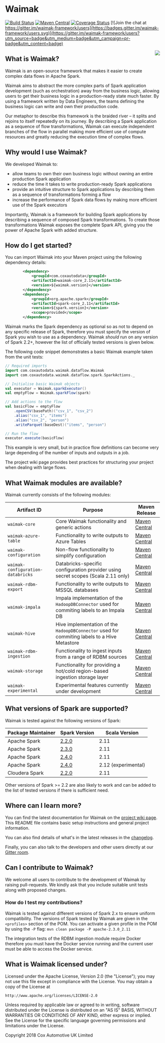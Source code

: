 # Waimak

[![Build Status](https://travis-ci.org/CoxAutomotiveDataSolutions/waimak.svg?branch=develop)](https://travis-ci.org/CoxAutomotiveDataSolutions/waimak) 
[![Maven Central](https://img.shields.io/maven-central/v/com.coxautodata/waimak-core_2.11.svg)](https://search.maven.org/search?q=g:com.coxautodata%20AND%20a:waimak*) [![Coverage Status](https://coveralls.io/repos/github/CoxAutomotiveDataSolutions/waimak/badge.svg?branch=develop)](https://coveralls.io/github/CoxAutomotiveDataSolutions/waimak?branch=develop) [![Join the chat at https://gitter.im/waimak-framework/users](https://badges.gitter.im/waimak-framework/users.svg)](https://gitter.im/waimak-framework/users?utm_source=badge&utm_medium=badge&utm_campaign=pr-badge&utm_content=badge)

<img align="right" src="./images/waimak.svg">

## What is Waimak?

Waimak is an open-source framework that makes it easier to create complex data flows in Apache Spark.

Waimak aims to abstract the more complex parts of Spark application development (such as orchestration) away from the business logic, allowing users to get their business logic in a production-ready state much faster. By using a framework written by Data Engineers, the teams defining the business logic can write and own their production code.

Our metaphor to describe this framework is the braided river – it splits and rejoins to itself repeatedly on its journey. By describing a Spark application as a sequence of flow transformations, Waimak can execute independent branches of the flow in parallel making more efficient use of compute resources and greatly reducing the execution time of complex flows.

## Why would I use Waimak?
We developed Waimak to:
* allow teams to own their own business logic without owning an entire production Spark application
* reduce the time it takes to write production-ready Spark applications
* provide an intuitive structure to Spark applications by describing them as a sequence of transformations forming a flow
* increase the performance of Spark data flows by making more efficient use of the Spark executors

Importantly, Waimak is a framework for building Spark applications by describing a sequence of composed Spark transformations. To create those transformations Waimak exposes the complete Spark API, giving you the power of Apache Spark with added structure.

## How do I get started?

You can import Waimak into your Maven project using the following dependency details:

```xml
        <dependency>
            <groupId>com.coxautodata</groupId>
            <artifactId>waimak-core_2.11</artifactId>
            <version>${waimak.version}</version>
        </dependency>
        <dependency>
            <groupId>org.apache.spark</groupId>
            <artifactId>spark-core_2.11</artifactId>
            <version>${spark.version}</version>
            <scope>provided</scope>
        </dependency>
```

Waimak marks the Spark dependency as optional so as not to depend on any specific release of Spark, therefore you must specify the version of Spark you wish to use as a dependency. Waimak _should_ run on any version of Spark 2.2+, however the list of officially tested versions is given below.

The following code snippet demonstrates a basic Waimak example taken from the unit tests:

```scala
// Required imports
import com.coxautodata.waimak.dataflow.Waimak
import com.coxautodata.waimak.dataflow.spark.SparkActions._

// Initialise basic Waimak objects
val executor = Waimak.sparkExecutor()
val emptyFlow = Waimak.sparkFlow(spark)

// Add actions to the flow
val basicFlow = emptyFlow
    .openCSV(basePath)("csv_1", "csv_2")
    .alias("csv_1", "items")
    .alias("csv_2", "person")
    .writeParquet(baseDest)("items", "person")

// Run the flow
executor.execute(basicFlow)
```

This example is very small, but in practice flow definitions can become very large depending of the number of inputs and outputs in a job.

The project wiki page provides best practices for structuring your project when dealing with large flows.

## What Waimak modules are available?

Waimak currently consists of the following modules:

Artifact ID | Purpose | Maven Release
----------- | ------- | -------------
`waimak-core` | Core Waimak functionality and generic actions | [Maven Central](https://search.maven.org/search?q=g:com.coxautodata%20AND%20a:waimak-core*) 
`waimak-azure-table` | Functionality to write outputs to Azure Tables | [Maven Central](https://search.maven.org/search?q=g:com.coxautodata%20AND%20a:waimak-azure-table*)
`waimak-configuration` | Non-flow functionality to simplify configuration | [Maven Central](https://search.maven.org/search?q=g:com.coxautodata%20AND%20a:waimak-configuration*)
`waimak-configuration-databricks` | Databricks-specific configuration provider using secret scopes (Scala 2.11 only) | [Maven Central](https://search.maven.org/search?q=g:com.coxautodata%20AND%20a:waimak-configuration-databricks*)
`waimak-rdbm-export` | Functionality to write outputs to MSSQL databases | [Maven Central](https://search.maven.org/search?q=g:com.coxautodata%20AND%20a:waimak-rdbm-export*)
`waimak-impala` | Impala implementation of the `HadoopDBConnector` used for commiting labels to an Impala DB | [Maven Central](https://search.maven.org/search?q=g:com.coxautodata%20AND%20a:waimak-impala*)
`waimak-hive` | Hive implementation of the `HadoopDBConnector` used for commiting labels to a Hive Metastore | [Maven Central](https://search.maven.org/search?q=g:com.coxautodata%20AND%20a:waimak-hive*)
`waimak-rdbm-ingestion` | Functionality to ingest inputs from a range of RDBM sources | [Maven Central](https://search.maven.org/search?q=g:com.coxautodata%20AND%20a:waimak-rdbm-ingestion*)
`waimak-storage` | Functionality for providing a hot/cold region-based ingestion storage layer | [Maven Central](https://search.maven.org/search?q=g:com.coxautodata%20AND%20a:waimak-storage*)
`waimak-experimental` | Experimental features currently under development | [Maven Central](https://search.maven.org/search?q=g:com.coxautodata%20AND%20a:waimak-experimental*)

## What versions of Spark are supported?

Waimak is tested against the following versions of Spark:

Package Maintainer | Spark Version | Scala Version
------------------ | ------------- | -------------
Apache Spark | [2.2.0](https://spark.apache.org/releases/spark-release-2-2-0.html) | 2.11
Apache Spark | [2.3.0](https://spark.apache.org/releases/spark-release-2-3-0.html) | 2.11
Apache Spark | [2.4.0](https://spark.apache.org/releases/spark-release-2-3-0.html) | 2.11
Apache Spark | [2.4.0](https://spark.apache.org/releases/spark-release-2-3-0.html) | 2.12 (experimental)
Cloudera Spark | [2.2.0](https://www.cloudera.com/documentation/spark2/latest/topics/spark2.html) | 2.11

Other versions of Spark >= 2.2 are also likely to work and can be added to the list of tested versions if there is sufficient need.

## Where can I learn more?

You can find the latest documentation for Waimak on the [project wiki page](https://github.com/CoxAutomotiveDataSolutions/waimak/wiki). This README file contains basic setup instructions and general project information.

You can also find details of what's in the latest releases in the [changelog](CHANGELOG.md).

Finally, you can also talk to the developers and other users directly at our [Gitter room](https://gitter.im/waimak-framework/users).

## Can I contribute to Waimak?

We welcome all users to contribute to the development of Waimak by raising pull-requests. We kindly ask that you include suitable unit tests along with proposed changes.

### How do I test my contributions?

Waimak is tested against different versions of Spark 2.x to ensure uniform compatibility. The versions of Spark tested by Waimak are given in the `<profiles>` section of the POM. You can activate a given profile in the POM by using the `-P` flag: `mvn clean package -P apache-2.3.0_2.11`

The integration tests of the RDBM ingestion module require Docker therefore you must have the Docker service running and the current user must be able to access the Docker service.

## What is Waimak licensed under?

Licensed under the Apache License, Version 2.0 (the "License");
you may not use this file except in compliance with the License.
You may obtain a copy of the License at

    http://www.apache.org/licenses/LICENSE-2.0

Unless required by applicable law or agreed to in writing, software
distributed under the License is distributed on an "AS IS" BASIS,
WITHOUT WARRANTIES OR CONDITIONS OF ANY KIND, either express or implied.
See the License for the specific language governing permissions and
limitations under the License.

Copyright 2018 Cox Automotive UK Limited

